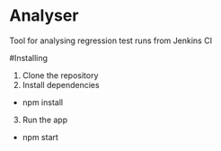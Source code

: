 # Analyser
Tool for analysing regression test runs from Jenkins CI

#Installing
1) Clone the repository
2) Install dependencies
 - npm install
3) Run the app
 - npm start
